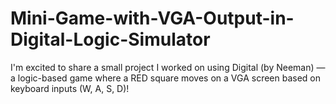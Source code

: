 # Mini-Game-with-VGA-Output-in-Digital-Logic-Simulator
I'm excited to share a small project I worked on using Digital (by Neeman) — a logic-based game where a RED square moves on a VGA screen based on keyboard inputs (W, A, S, D)!
